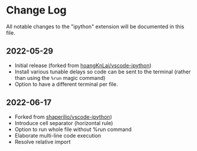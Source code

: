 # Change Log

All notable changes to the "ipython" extension will be documented in this file.

## 2022-05-29

- Initial release (forked from
  [hoangKnLai/vscode-ipython](https://github.com/hoangKnLai/vscode-ipython))
- Install various tunable delays so code can be sent to the terminal (rather
  than using the `%run` magic command)
- Option to have a different terminal per file.

## 2022-06-17

- Forked from [shaperilio/vscode-ipython](https://github.com/shaperilio/vscode-ipython))
- Introduce cell separator (horizontal rule)
- Option to run whole file without %run command
- Elaborate multi-line code execution
- Resolve relative import
